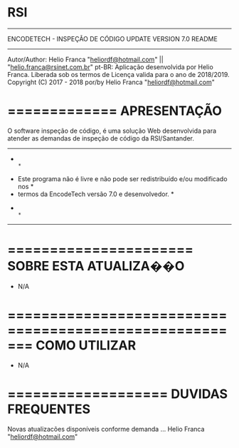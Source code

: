 ﻿# RSI
 
********************************************************************************  
 
ENCODETECH - INSPEÇÃO DE CÓDIGO UPDATE VERSION 7.0 README 
 
********************************************************************************  
Autor/Author: Helio Franca "<heliordf@hotmail.com>" || "<helio.franca@rsinet.com.br>" 
pt-BR: Aplicação desenvolvida por Helio Franca. Liberada sob os termos de Licença valida para o ano de 2018/2019. 
Copyright (C) 2017 - 2018 por/by Helio Franca "<heliordf@hotmail.com>" 
 
============= 
APRESENTAÇÃO
============= 
 
O software inspeção de código, é uma solução Web desenvolvida para atender as demandas de inspeção de código da RSI/Santander. 
 
 
******************************************************************************************** 
*     					                                                            	   * 
* Este programa não é livre e não  pode ser redistribuído e/ou modificado nos        	   * 
* termos da EncodeTech versão 7.0 e desenvolvedor.                                         * 
*                                                                                          * 
******************************************************************************************** 
 
====================== 
SOBRE ESTA ATUALIZA��O 
====================== 

 - N/A 
 
======================================================= 
COMO UTILIZAR  
======================================================= 
 
- N/A 

 
=================== 
DUVIDAS FREQUENTES 
=================== 
 
Novas atualizacões  disponíveis conforme demanda ... 
Helio Franca "<heliordf@hotmail.com>"



